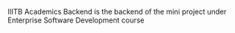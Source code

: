 IIITB Academics Backend is the backend of the mini project under Enterprise Software Development course
